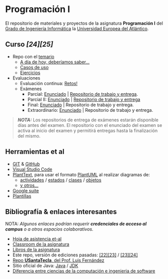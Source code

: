 # Programación I

El repositorio de materiales y proyectos de la asignatura **Programación I** del [Grado de Ingeniería Informática](https://www.uneatlantico.es/escuela-politecnica-superior/estudios-grado-oficial-en-ingenieria-informatica) la [Universidad Europea del Atlántico](https://www.uneatlantico.es).

## Curso *[24][25]*

- Repo con el [temario](https://github.com/mmasias/PRG1)
  - [A día de hoy, deberíamos saber...](temario/aDiaDeHoy.md)
  - [Casos de uso](temario/casosDeUso/README.md)
  - [Ejercicios](temario/ejercicios/README.md)
- Evaluaciones
  - Evaluación continua: [Retos!](evaluaciones/retos/README.md)
  - Exámenes
    - Parcial: [Enunciado](https://github.com/mmasias/24-25-PRG1-ExamenParcial) | [Repositorio de trabajo y entrega](https://classroom.github.com/a/jr1Cr8Jh).
    - Parcial II: [Enunciado](https://github.com/mmasias/24-25-PRG1-ExamenParcial-II) | [Repositorio de trabajo y entrega](https://classroom.github.com/a/A3K63jWj)
    - Final: [Enunciado](evaluaciones/examenes/examenFinal/README.md) | Repositorio de trabajo y entrega.
    - Extraordinario: [Enunciado](evaluaciones/examenes/examenExtraordinario/README.md) | Repositorio de trabajo y entrega.

> ***NOTA:*** Los repositorios de entrega de exámenes estarán disponible días antes del examen. El repositorio con el enunciado del examen se activa al inicio del examen y permitirá entregas hasta la finalización del mismo.

## Herramientas et al

- [GIT](https://git-scm.com/) & [GitHub](https://github.com/)
- [Visual Studio Code](https://code.visualstudio.com/)
- [PlantText](https://www.planttext.com/), para usar el formato [PlantUML](https://plantuml.com/es/) al realizar diagramas de:
  - [actividades](https://plantuml.com/es/activity-diagram-beta) / [estados](https://plantuml.com/es/state-diagram) / [clases](https://plantuml.com/es/class-diagram) / [objetos](https://plantuml.com/es/object-diagram)
  - [y otros...](https://plantuml.com/es/sitemap-language-specification)
- [Google suite](https://drive.google.com/drive/u/0/my-drive)
- [Plantillas](/documentos/plantillas.md)

## Bibliografía & enlaces interesantes

NOTA: *Algunos enlaces podrían requerir **credenciales de acceso al campus** o a otros espacios colaborativos.*

- [Hoja de asistencia et-al](https://docs.google.com/spreadsheets/d/1FsM1GnRFzQe0zcetTVmi7zsrLkx0iUEfCV3gNkwSSgY/edit?usp=sharing)
- [Classroom de la asignatura](https://classroom.github.com/classrooms/150588315-24-25-programacion-1)
- [Libros de la asignatura](https://campus.uneatlantico.es/mod/folder/view.php?id=58479)
- Este repo, versión de ediciones pasadas: [[22][23]](https://github.com/mmasias/prg1-22-23) / [[23][24]](https://github.com/mmasias/23-24-prg1)
- [Repo **USantaTecla**, del Prof. Luis Fernández](https://github.com/USantaTecla-0-general/3-publicaciones)
- Sitio oficial de Java: [Java](https://www.java.com/es/) / [JDK](https://jdk.java.net/)
- [Diferencia entre ciencias de la computación e ingenieria de software](https://interestingengineering.com/culture/computer-science-vs-software-engineering-how-are-they-different)
